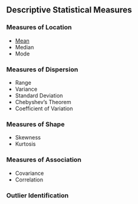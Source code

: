 ## Descriptive Statistical Measures
### Measures of Location
- [Mean]([SC]-Descriptive-Statistical-Measures/[M]-mean.md)
- Median
- Mode
### Measures of Dispersion
- Range
- Variance
- Standard Deviation
- Chebyshev’s Theorem
- Coefficient of Variation
### Measures of Shape
- Skewness
- Kurtosis
### Measures of Association
- Covariance
- Correlation
### Outlier Identification
